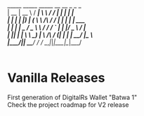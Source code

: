  _____  _____   _____  __          __   _ _      _       </br>
|  __ \|  __ \ / ____| \ \        / /  | | |    | |      </br>
| |  | | |__) | (___    \ \  /\  / /_ _| | | ___| |_ ___  </br>
| |  | |  _  / \___ \    \ \/  \/ / _` | | |/ _ \ __/ __| </br>
| |__| | | \ \ ____) |    \  /\  / (_| | | |  __/ |_\__ \ </br>
|_____/|_|  \_\_____/      \/  \/ \__,_|_|_|\___|\__|___/</br>
</br>
                                                       
Vanilla Releases
================

First generation of DigitalRs Wallet "Batwa 1" </br>
Check the project roadmap for V2 release
